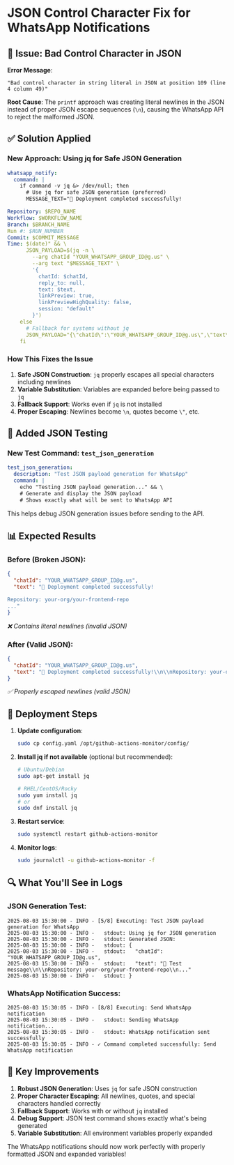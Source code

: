 # JSON Control Character Fix for WhatsApp Notifications

## 🚨 **Issue: Bad Control Character in JSON**

**Error Message**: 
```
"Bad control character in string literal in JSON at position 109 (line 4 column 49)"
```

**Root Cause**: The `printf` approach was creating literal newlines in the JSON instead of proper JSON escape sequences (`\n`), causing the WhatsApp API to reject the malformed JSON.

## ✅ **Solution Applied**

### **New Approach: Using jq for Safe JSON Generation**

```yaml
whatsapp_notify:
  command: |
    if command -v jq &> /dev/null; then
      # Use jq for safe JSON generation (preferred)
      MESSAGE_TEXT="🚀 Deployment completed successfully!

Repository: $REPO_NAME
Workflow: $WORKFLOW_NAME
Branch: $BRANCH_NAME
Run #: $RUN_NUMBER
Commit: $COMMIT_MESSAGE
Time: $(date)" && \
      JSON_PAYLOAD=$(jq -n \
        --arg chatId "YOUR_WHATSAPP_GROUP_ID@g.us" \
        --arg text "$MESSAGE_TEXT" \
        '{
          chatId: $chatId,
          reply_to: null,
          text: $text,
          linkPreview: true,
          linkPreviewHighQuality: false,
          session: "default"
        }')
    else
      # Fallback for systems without jq
      JSON_PAYLOAD="{\"chatId\":\"YOUR_WHATSAPP_GROUP_ID@g.us\",\"text\":\"🚀 Deployment...\n\n...\"}"
    fi
```

### **How This Fixes the Issue**

1. **Safe JSON Construction**: `jq` properly escapes all special characters including newlines
2. **Variable Substitution**: Variables are expanded before being passed to `jq`
3. **Fallback Support**: Works even if `jq` is not installed
4. **Proper Escaping**: Newlines become `\n`, quotes become `\"`, etc.

## 🧪 **Added JSON Testing**

### **New Test Command**: `test_json_generation`
```yaml
test_json_generation:
  description: "Test JSON payload generation for WhatsApp"
  command: |
    echo "Testing JSON payload generation..." && \
    # Generate and display the JSON payload
    # Shows exactly what will be sent to WhatsApp API
```

This helps debug JSON generation issues before sending to the API.

## 📊 **Expected Results**

### **Before (Broken JSON)**:
```json
{
  "chatId": "YOUR_WHATSAPP_GROUP_ID@g.us",
  "text": "🚀 Deployment completed successfully!

Repository: your-org/your-frontend-repo
..."
}
```
*❌ Contains literal newlines (invalid JSON)*

### **After (Valid JSON)**:
```json
{
  "chatId": "YOUR_WHATSAPP_GROUP_ID@g.us",
  "text": "🚀 Deployment completed successfully!\\n\\nRepository: your-org/your-frontend-repo\\n..."
}
```
*✅ Properly escaped newlines (valid JSON)*

## 🚀 **Deployment Steps**

1. **Update configuration**:
   ```bash
   sudo cp config.yaml /opt/github-actions-monitor/config/
   ```

2. **Install jq if not available** (optional but recommended):
   ```bash
   # Ubuntu/Debian
   sudo apt-get install jq
   
   # RHEL/CentOS/Rocky
   sudo yum install jq
   # or
   sudo dnf install jq
   ```

3. **Restart service**:
   ```bash
   sudo systemctl restart github-actions-monitor
   ```

4. **Monitor logs**:
   ```bash
   sudo journalctl -u github-actions-monitor -f
   ```

## 🔍 **What You'll See in Logs**

### **JSON Generation Test**:
```
2025-08-03 15:30:00 - INFO - [5/8] Executing: Test JSON payload generation for WhatsApp
2025-08-03 15:30:00 - INFO -   stdout: Using jq for JSON generation
2025-08-03 15:30:00 - INFO -   stdout: Generated JSON:
2025-08-03 15:30:00 - INFO -   stdout: {
2025-08-03 15:30:00 - INFO -   stdout:   "chatId": "YOUR_WHATSAPP_GROUP_ID@g.us",
2025-08-03 15:30:00 - INFO -   stdout:   "text": "🚀 Test message\\n\\nRepository: your-org/your-frontend-repo\\n..."
2025-08-03 15:30:00 - INFO -   stdout: }
```

### **WhatsApp Notification Success**:
```
2025-08-03 15:30:05 - INFO - [8/8] Executing: Send WhatsApp notification
2025-08-03 15:30:05 - INFO -   stdout: Sending WhatsApp notification...
2025-08-03 15:30:05 - INFO -   stdout: WhatsApp notification sent successfully
2025-08-03 15:30:05 - INFO - ✓ Command completed successfully: Send WhatsApp notification
```

## 🎯 **Key Improvements**

1. **Robust JSON Generation**: Uses `jq` for safe JSON construction
2. **Proper Character Escaping**: All newlines, quotes, and special characters handled correctly
3. **Fallback Support**: Works with or without `jq` installed
4. **Debug Support**: JSON test command shows exactly what's being generated
5. **Variable Substitution**: All environment variables properly expanded

The WhatsApp notifications should now work perfectly with properly formatted JSON and expanded variables!
